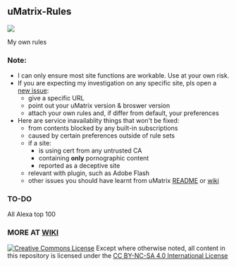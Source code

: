 ## uMatrix-Rules

[![](https://img.shields.io/badge/🌎-中文-red.svg)](/zh-cn.md)

My own rules

### Note:

- I can only ensure most site functions are workable. Use at your own risk.
- If you are expecting my investigation on any specific site, pls open a [new issue](https://github.com/Rictusempra/uMatrix-Rules/issues/new):
    - give a specific URL
    - point out your uMatrix version & broswer version
    - attach your own rules and, if differ from default, your preferences
- Here are service inavailablity things that won't be fixed:
    -  from contents blocked by any built-in subscriptions
    - caused by certain preferences outside of rule sets
    - if a site:
        -  is using cert from any untrusted CA
        - containing **only** pornographic content
        - reported as a deceptive site
    - relevant with plugin, such as Adobe Flash
    - other issues you should have learnt from uMatrix [README](https://github.com/gorhill/uMatrix/blob/master/README.md) or [wiki](https://github.com/gorhill/uMatrix/wiki)

### TO-DO

All Alexa top 100

### MORE AT [WIKI](https://github.com/Rictusempra/uMatrix-Rules/wiki/Video-Iframe-Examples)

<a rel="license" href="http://creativecommons.org/licenses/by-nc-sa/4.0/"><img alt="Creative Commons License" style="border-width:0" src="https://i.creativecommons.org/l/by-nc-sa/4.0/88x31.png" /></a>
Except where otherwise noted, all content in this repository is licensed under the <a rel="license" href="http://creativecommons.org/licenses/by-nc-sa/4.0/">CC BY-NC-SA 4.0 International License</a>
